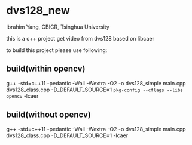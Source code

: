 # dvs128_new

Ibrahim Yang, CBICR, Tsinghua University

this is a c++ project get video from dvs128 based on libcaer

to build this project please use following:

## build(within opencv)
g++ -std=c++11 -pedantic -Wall -Wextra -O2 -o dvs128_simple main.cpp dvs128_class.cpp -D_DEFAULT_SOURCE=1 `pkg-config --cflags --libs opencv` -lcaer

## build(without opencv)
g++ -std=c++11 -pedantic -Wall -Wextra -O2 -o dvs128_simple main.cpp dvs128_class.cpp -D_DEFAULT_SOURCE=1 -lcaer
